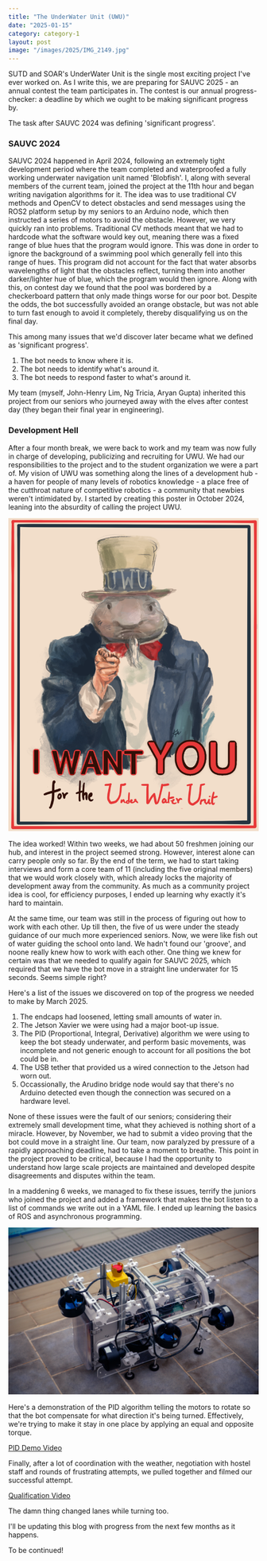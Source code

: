 ```yaml
---
title: "The UnderWater Unit (UWU)"
date: "2025-01-15"
category: category-1
layout: post
image: "/images/2025/IMG_2149.jpg"
---
```


SUTD and SOAR's UnderWater Unit is the single most exciting project I've ever worked on. As I write this, we are preparing for SAUVC 2025 - an annual contest the team participates in. The contest is our annual progress-checker: a deadline by which we ought to be making significant progress by. 

The task after SAUVC 2024 was defining 'significant progress'.

### SAUVC 2024

SAUVC 2024 happened in April 2024, following an extremely tight development period where the team completed and waterproofed a fully working underwater navigation unit named 'Blobfish'. I, along with several members of the current team, joined the project at the 11th hour and began writing navigation algorithms for it. The idea was to use traditional CV methods and OpenCV to detect obstacles and send messages using the ROS2 platform setup by my seniors to an Arduino node, which then instructed a series of motors to avoid the obstacle. However, we very quickly ran into problems. Traditional CV methods meant that we had to hardcode what the software would key out, meaning there was a fixed range of blue hues that the program would ignore. This was done in order to ignore the background of a swimming pool which generally fell into this range of hues. This program did not account for the fact that water absorbs wavelengths of light that the obstacles reflect, turning them into another darker/lighter hue of blue, which the program would then ignore. Along with this, on contest day we found that the pool was bordered by a checkerboard pattern that only made things worse for our poor bot. Despite the odds, the bot successfully avoided an orange obstacle, but was not able to turn fast enough to avoid it completely, thereby disqualifying us on the final day. 

This among many issues that we'd discover later became what we defined as 'significant progress'.

1. The bot needs to know where it is.
2. The bot needs to identify what's around it. 
3. The bot needs to respond faster to what's around it.

My team (myself, John-Henry Lim, Ng Tricia, Aryan Gupta) inherited this project from our seniors who journeyed away with the elves after contest day (they began their final year in engineering). 

### Development Hell

After a four month break, we were back to work and my team was now fully in charge of developing, publicizing and recruiting for UWU. We had our responsibilities to the project and to the student organization we were a part of. My vision of UWU was something along the lines of a development hub - a haven for people of many levels of robotics knowledge - a place free of the cutthroat nature of competitive robotics - a community that newbies weren't intimidated by. I started by creating this poster in October 2024, leaning into the absurdity of calling the project UWU.

<p align="center">
<span class="image fit"><img src='/images/2025/Blobfish_instagram.png' alt="getting along"/></span>
</p>

The idea worked! Within two weeks, we had about 50 freshmen joining our hub, and interest in the project seemed strong. However, interest alone can carry people only so far. By the end of the term, we had to start taking interviews and form a core team of 11 (including the five original members) that we would work closely with, which already locks the majority of development away from the community. As much as a community project idea is cool, for efficiency purposes, I ended up learning why exactly it's hard to maintain. 

At the same time, our team was still in the process of figuring out how to work with each other. Up till then, the five of us were under the steady guidance of our much more experienced seniors. Now, we were like fish out of water guiding the school onto land. We hadn't found our 'groove', and noone really knew how to work with each other. One thing we knew for certain was that we needed to qualify again for SAUVC 2025, which required that we have the bot move in a straight line underwater for 15 seconds. Seems simple right?

Here's a list of the issues we discovered on top of the progress we needed to make by March 2025.

1. The endcaps had loosened, letting small amounts of water in. 
2. The Jetson Xavier we were using had a major boot-up issue.
3. The PID (Proportional, Integral, Derivative) algorithm we were using to keep the bot steady underwater, and perform basic movements, was incomplete and not generic enough to account for all positions the bot could be in.
4. The USB tether that provided us a wired connection to the Jetson had worn out.
5. Occassionally, the Arudino bridge node would say that there's no Arduino detected even though the connection was secured on a hardware level.

None of these issues were the fault of our seniors; considering their extremely small development time, what they achieved is nothing short of a miracle. However, by November, we had to submit a video proving that the bot could move in a straight line. Our team, now paralyzed by pressure of a rapidly approaching deadline, had to take a moment to breathe. This point in the project proved to be critical, because I had the opportunity to understand how large scale projects are maintained and developed despite disagreements and disputes within the team. 

In a maddening 6 weeks, we managed to fix these issues, terrify the juniors who joined the project and added a framework that makes the bot listen to a list of commands we write out in a YAML file. I ended up learning the basics of ROS and asynchronous programming. 

<p align="center">
<span class="image fit"><img src='/images/2025/IMG_2149.jpg' alt="getting along"/></span>
</p>

Here's a demonstration of the PID algorithm telling the motors to rotate so that the bot compensate for what direction it's being turned. Effectively, we're trying to make it stay in one place by applying an equal and opposite torque. 

[PID Demo Video](https://youtu.be/5w7v14mJax8)

Finally, after a lot of coordination with the weather, negotiation with hostel staff and rounds of frustrating attempts, we pulled together and filmed our successful attempt.

[Qualification Video](https://youtu.be/gx5-WJIluls)

The damn thing changed lanes while turning too.

I'll be updating this blog with progress from the next few months as it happens. 

To be continued!

